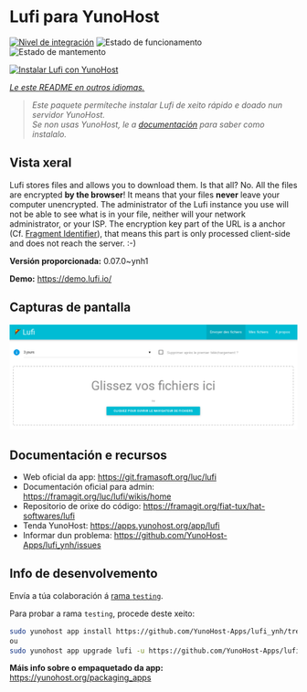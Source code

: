 <!--
NOTA: Este README foi creado automáticamente por <https://github.com/YunoHost/apps/tree/master/tools/readme_generator>
NON debe editarse manualmente.
-->

# Lufi para YunoHost

[![Nivel de integración](https://apps.yunohost.org/badge/integration/lufi)](https://ci-apps.yunohost.org/ci/apps/lufi/)
![Estado de funcionamento](https://apps.yunohost.org/badge/state/lufi)
![Estado de mantemento](https://apps.yunohost.org/badge/maintained/lufi)

[![Instalar Lufi con YunoHost](https://install-app.yunohost.org/install-with-yunohost.svg)](https://install-app.yunohost.org/?app=lufi)

*[Le este README en outros idiomas.](./ALL_README.md)*

> *Este paquete permíteche instalar Lufi de xeito rápido e doado nun servidor YunoHost.*  
> *Se non usas YunoHost, le a [documentación](https://yunohost.org/install) para saber como instalalo.*

## Vista xeral

Lufi stores files and allows you to download them. Is that all? No. All the files are encrypted **by the browser**! It means that your files **never** leave your computer unencrypted.
The administrator of the Lufi instance you use will not be able to see what is in your file, neither will your network administrator, or your ISP.
The encryption key part of the URL is a anchor (Cf. [Fragment Identifier](https://en.wikipedia.org/wiki/Fragment_identifier)), that means this part is only processed client-side and does not reach the server. :-)


**Versión proporcionada:** 0.07.0~ynh1

**Demo:** <https://demo.lufi.io/>

## Capturas de pantalla

![Captura de pantalla de Lufi](./doc/screenshots/screenshot_lufi_1.png)

## Documentación e recursos

- Web oficial da app: <https://git.framasoft.org/luc/lufi>
- Documentación oficial para admin: <https://framagit.org/luc/lufi/wikis/home>
- Repositorio de orixe do código: <https://framagit.org/fiat-tux/hat-softwares/lufi>
- Tenda YunoHost: <https://apps.yunohost.org/app/lufi>
- Informar dun problema: <https://github.com/YunoHost-Apps/lufi_ynh/issues>

## Info de desenvolvemento

Envía a túa colaboración á [rama `testing`](https://github.com/YunoHost-Apps/lufi_ynh/tree/testing).

Para probar a rama `testing`, procede deste xeito:

```bash
sudo yunohost app install https://github.com/YunoHost-Apps/lufi_ynh/tree/testing --debug
ou
sudo yunohost app upgrade lufi -u https://github.com/YunoHost-Apps/lufi_ynh/tree/testing --debug
```

**Máis info sobre o empaquetado da app:** <https://yunohost.org/packaging_apps>
